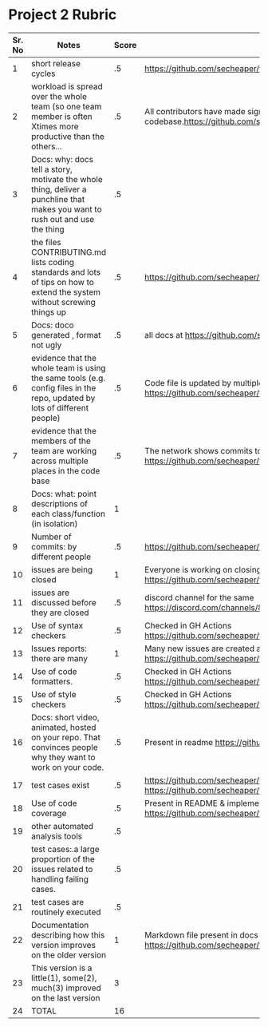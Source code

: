 
# Project 2 Rubric


Sr. No| Notes|Score|Evidence|
|----|--------|------|-------|
1| short release cycles| .5 |https://github.com/secheaper/transcriptor/releases/|
2| workload is spread over the whole team (so one team member is often Xtimes more productive than the others... | .5| All contributors have made significant commits in the codebase.https://github.com/secheaper/transcriptor/graphs/contributors|
3| Docs: why: docs tell a story, motivate the whole thing, deliver a punchline that makes you want to rush out and use the thing|.5||
4| the files CONTRIBUTING.md lists coding standards and lots of tips on how to extend the system without screwing things up |.5|https://github.com/secheaper/transcriptor/blob/main/CONTRIBUTING.md|
5| Docs: doco generated , format not ugly|.5| all docs at https://github.com/secheaper/transcriptor/tree/main/docs|
6| evidence that the whole team is using the same tools (e.g. config files in the repo, updated by lots of different people) |.5|Code file is updated by multiple people https://github.com/secheaper/transcriptor/blob/main/source/transcriptor.py|
7| evidence that the members of the team are working across multiple places in the code base|.5|The network shows commits to various parts of the project https://github.com/secheaper/transcriptor/network|
8| Docs: what: point descriptions of each class/function (in isolation)	| 1 ||
9| Number of commits: by different people	| .5 | https://github.com/secheaper/transcriptor/graphs/contributors |
10| issues are being closed	|1| Everyone is working on closing the issues on time https://github.com/secheaper/transcriptor/issues?q=is%3Aissue+is%3Aclosed|
11| issues are discussed before they are closed	| .5| discord channel for the same https://discord.com/channels/879343473940107264/879343474393096237|
12| Use of syntax checkers | .5|Checked in GH Actions https://github.com/secheaper/transcriptor/blob/main/.github/workflows/python-app.yml|
13| Issues reports: there are many| 1| Many new issues are created and resolved https://github.com/secheaper/transcriptor/issues |
14| Use of code formatters.	|.5 |Checked in GH Actions https://github.com/secheaper/transcriptor/blob/main/.github/workflows/python-app.yml|
15| Use of style checkers	|.5 |Checked in GH Actions https://github.com/secheaper/transcriptor/blob/main/.github/workflows/python-app.yml|
16| Docs: short video, animated, hosted on your repo. That convinces people why they want to work on your code.|.5 |Present in readme https://github.com/secheaper/transcriptor/blob/main/README.md|
17| test cases exist| .5|https://github.com/secheaper/transcriptor/tree/main/tests & https://github.com/secheaper/transcriptor/tree/main/tests|
18| Use of code coverage| .5|Present in README & implemented https://github.com/secheaper/transcriptor/blob/main/.github/workflows/code_coverage.yml|
19| other automated analysis tools| .5| |
20| test cases:.a large proportion of the issues related to handling failing cases.	| .5| |
21| test cases are routinely executed	| .5| | 
22| Documentation describing how this version improves on the older version	| 1| Markdown file present in docs https://github.com/secheaper/transcriptor/blob/main/docs/changes.md|
23| This version is a little(1), some(2), much(3) improved on the last version | 3| |
24| TOTAL | 16 | |
